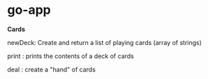 # go-app

**Cards**

newDeck: Create and return a list of playing cards (array of strings)

print : prints the contents of a deck of cards

deal : create a "hand" of cards
